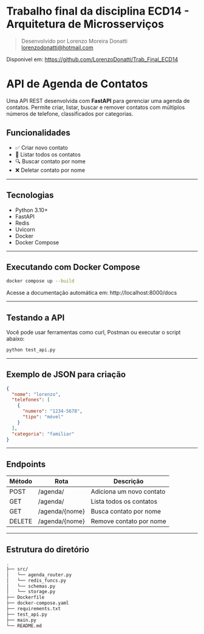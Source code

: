 # Trabalho final da disciplina ECD14 - Arquitetura de Microsserviços
> Desenvolvido por Lorenzo Moreira Donatti
> lorenzodonatti@hotmail.com

Disponivel em: https://github.com/LorenzoDonatti/Trab_Final_ECD14

# API de Agenda de Contatos

Uma API REST desenvolvida com **FastAPI** para gerenciar uma agenda de contatos. Permite criar, listar, buscar e remover contatos com múltiplos números de telefone, classificados por categorias.

## Funcionalidades

- ✅ Criar novo contato
- 📄 Listar todos os contatos
- 🔍 Buscar contato por nome
- ❌ Deletar contato por nome

---

## Tecnologias

- Python 3.10+
- FastAPI
- Redis
- Uvicorn
- Docker
- Docker Compose

---

## Executando com Docker Compose

```bash
docker compose up --build
```

Acesse a documentação automática em:
http://localhost:8000/docs

---

## Testando a API

Você pode usar ferramentas como curl, Postman ou executar o script abaixo:

```bash
python test_api.py
```

---

## Exemplo de JSON para criação
```json
{
  "nome": "lorenzo",
  "telefones": [
    {
      "numero": "1234-5678",
      "tipo": "móvel"
    }
  ],
  "categoria": "familiar"
}
```
---

## Endpoints

| Método | Rota           | Descrição                 |
|--------|----------------|---------------------------|
| POST   | /agenda/       | Adiciona um novo contato  |
| GET    | /agenda/       | Lista todos os contatos   |
| GET    | /agenda/{nome} | Busca contato por nome    |
| DELETE | /agenda/{nome} | Remove contato por nome   |

---

## Estrutura do diretório
```bash
.
├── src/
│   └── agenda_router.py
│   └── redis_funcs.py
│   └── schemas.py
│   └── storage.py
├── Dockerfile
├── docker-compose.yaml
├── requirements.txt
├── test_api.py
├── main.py
└── README.md
```